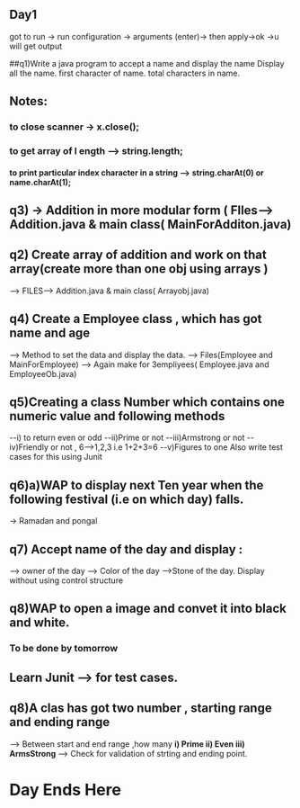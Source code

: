 Day1
---
got to run -> run configuration -> arguments (enter)-> then apply->ok ->u will get output

##q1)Write a java program to accept a name and display the name
Display all the name.
first character of name.
total characters in name.

## Notes:
### to close scanner -> x.close();
### to get array of l ength --> string.length; 
#### to print particular index character in a string --> string.charAt(0) or name.charAt(1);

## q3) -> Addition in more modular form ( FIles--> Addition.java & main class( MainForAdditon.java)

## q2) Create array of addition and work on that array(create more than  one obj using arrays )
--> FILES--> Addition.java & main class( Arrayobj.java)

## q4) Create a Employee class , which has got name and age 
--> Method to set the data  and display the data.
--> Files(Employee and MainForEmployee)
--> Again make for 3empliyees( Employee.java and EmployeeOb.java)

## q5)Creating a class Number which contains one numeric value and following methods
--i) to return even or odd
--ii)Prime or not
--iii)Armstrong or not
--iv)Friendly or not , 6-->1,2,3 i.e 1+2+3=6
--v)Figures to one
Also write test cases for this using Junit

## q6)a)WAP to display next Ten year when the following festival (i.e on which day) falls.
-> Ramadan and pongal
## q7) Accept name of the day and display :
--> owner of the day
--> Color of the day
-->Stone of the day.
Display without using control structure
## q8)WAP to open a image and convet it into black and white. 
### To be done by tomorrow 

## Learn Junit --> for test cases.
## q8)A clas has got two number , starting range and ending range 
--> Between start and end range ,how many <b> i) Prime ii) Even iii) ArmsStrong </b>
--> Check for validation of strting and ending point. 

# Day Ends Here

